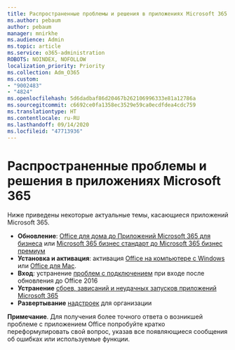 ```yaml
---
title: Распространенные проблемы и решения в приложениях Microsoft 365
ms.author: pebaum
author: pebaum
manager: mnirkhe
ms.audience: Admin
ms.topic: article
ms.service: o365-administration
ROBOTS: NOINDEX, NOFOLLOW
localization_priority: Priority
ms.collection: Adm_O365
ms.custom:
- "9002483"
- "4824"
ms.openlocfilehash: 5d6dadbaf86d20467b262106996333e81a12786a
ms.sourcegitcommit: c6692ce0fa1358ec3529e59ca0ecdfdea4cdc759
ms.translationtype: HT
ms.contentlocale: ru-RU
ms.lasthandoff: 09/14/2020
ms.locfileid: "47713936"
---
```

# <a name="common-issues-and-resolutions-with-microsoft-365-apps"></a>Распространенные проблемы и решения в приложениях Microsoft 365

Ниже приведены некоторые актуальные темы, касающиеся приложений Microsoft 365.

- **Обновление**: [Office для дома до Приложений Microsoft 365 для бизнеса](https://support.office.com/article/how-do-i-upgrade-office-ee68f6cf-422f-464a-82ec-385f65391350#OfficeVersion=Office_365_subscription) или [Microsoft 365 бизнес стандарт до Microsoft 365 бизнес премиум](https://docs.microsoft.com/microsoft-365/business/migrate-to-microsoft-365-business)
- **Установка и активация**: активация [Office на компьютере с Windows](https://support.office.com/article/activate-office-5bd38f38-db92-448b-a982-ad170b1e187e) или [Office для Mac](https://support.office.com/article/activate-office-for-mac-7f6646b1-bb14-422a-9ad4-a53410fcefb2).
- **Вход**: устранение [проблем с подключением](https://docs.microsoft.com/office365/troubleshoot/authentication/connection-issue-when-sign-in-office-2016) при входе после обновления до Office 2016
- **Устранение** [сбоев, зависаний и неудачных запусков приложений Microsoft 365](https://docs.microsoft.com/alchemyinsights/office-apps-don't-launch-start)
- **Развертывание** [надстроек](https://docs.microsoft.com/microsoft-365/admin/manage/manage-deployment-of-add-ins?view=o365-worldwide) для организации

**Примечание**. Для получения более точного ответа о возникшей проблеме с приложением Office попробуйте кратко переформулировать свой вопрос, указав все появляющиеся сообщения об ошибках или используемые функции.
